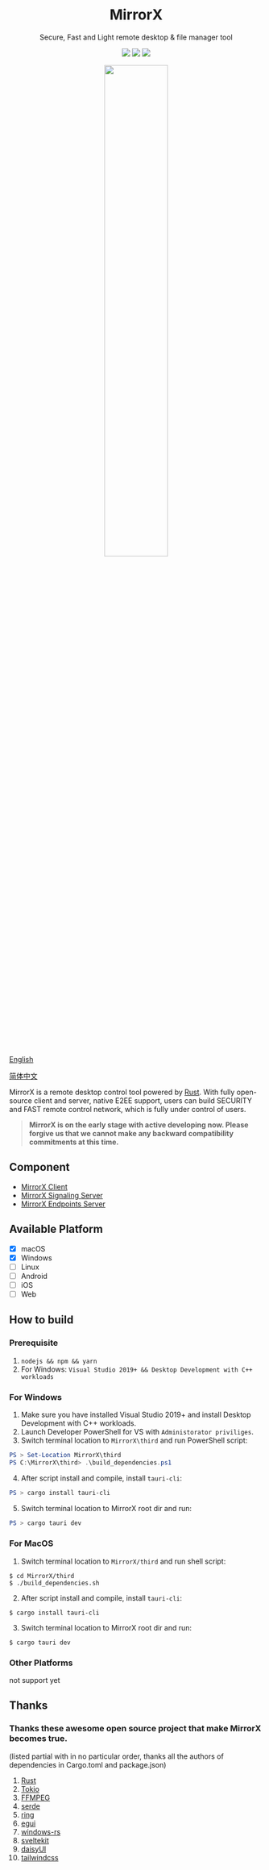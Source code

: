 <h1 align="center" style="border-bottom: none">
    MirrorX</br>
</h1>

<p align="center">
Secure, Fast and Light remote desktop & file manager tool
</p>

<p align="center">
  <a href="https://github.com/MirrorX-Desktop/MirrorX"><img src="https://img.shields.io/github/stars/MirrorX-Desktop/MirrorX"></a>
  <a href="https://discord.gg/asT4deaEGh"><img src="https://img.shields.io/discord/1001077628238827620?label=Discord"></a>
  <a href="https://github.com/MirrorX-Desktop/MirrorX"><img src="https://img.shields.io/github/license/MirrorX-Desktop/MirrorX"></a>
</p>
  
<p align="center">
<img src="https://raw.githubusercontent.com/MirrorX-Desktop/MirrorX/master/screenshot.png" width="50%" height="50%">
</p>

<p align="center">

[English](https://github.com/MirrorX-Desktop/MirrorX/blob/master/README.md)

[简体中文](https://github.com/MirrorX-Desktop/MirrorX/blob/master/README_CN.md)

<p align="center">

MirrorX is a remote desktop control tool powered by [Rust](https://github.com/rust-lang/rust). With fully open-source client and server, native E2EE support, users can build SECURITY and FAST remote control network, which is fully under control of users.

> **MirrorX is on the early stage with active developing now. Please forgive us that we cannot make any backward compatibility commitments at this time.**

## Component

- [MirrorX Client](https://github.com/MirrorX-Desktop/MirrorX)
- [MirrorX Signaling Server](https://github.com/MirrorX-Desktop/signaling)
- [MirrorX Endpoints Server](https://github.com/MirrorX-Desktop/endpoints)

## Available Platform

- [x] macOS
- [x] Windows
- [ ] Linux
- [ ] Android
- [ ] iOS
- [ ] Web

## How to build

### Prerequisite

1. `nodejs && npm && yarn`
2. For Windows: `Visual Studio 2019+ && Desktop Development with C++ workloads`

### For Windows

1. Make sure you have installed Visual Studio 2019+ and install Desktop Development with C++ workloads.
2. Launch Developer PowerShell for VS with `Administorator priviliges`.
3. Switch terminal location to `MirrorX\third` and run PowerShell script:

```PowerShell
PS > Set-Location MirrorX\third
PS C:\MirrorX\third> .\build_dependencies.ps1
```

4. After script install and compile, install `tauri-cli`:

```PowerShell
PS > cargo install tauri-cli
```

5. Switch terminal location to MirrorX root dir and run:

```PowerShell
PS > cargo tauri dev
```

### For MacOS

1. Switch terminal location to `MirrorX/third` and run shell script:

```console
$ cd MirrorX/third
$ ./build_dependencies.sh
```

2. After script install and compile, install `tauri-cli`:

```console
$ cargo install tauri-cli
```

3. Switch terminal location to MirrorX root dir and run:

```console
$ cargo tauri dev
```

### Other Platforms

not support yet

## Thanks

### Thanks these awesome open source project that make MirrorX becomes true.

(listed partial with in no particular order, thanks all the authors of dependencies in Cargo.toml and package.json)

1. [Rust](https://github.com/rust-lang/rust)
2. [Tokio](https://github.com/tokio-rs/tokio)
3. [FFMPEG](https://ffmpeg.org)
4. [serde](https://github.com/serde-rs/serde)
5. [ring](https://github.com/briansmith/ring)
6. [egui](https://github.com/emilk/egui)
7. [windows-rs](https://github.com/microsoft/windows-rs)
8. [sveltekit](https://github.com/sveltejs/kit)
9. [daisyUI](https://github.com/saadeghi/daisyui)
10. [tailwindcss](https://github.com/tailwindlabs/tailwindcss)
